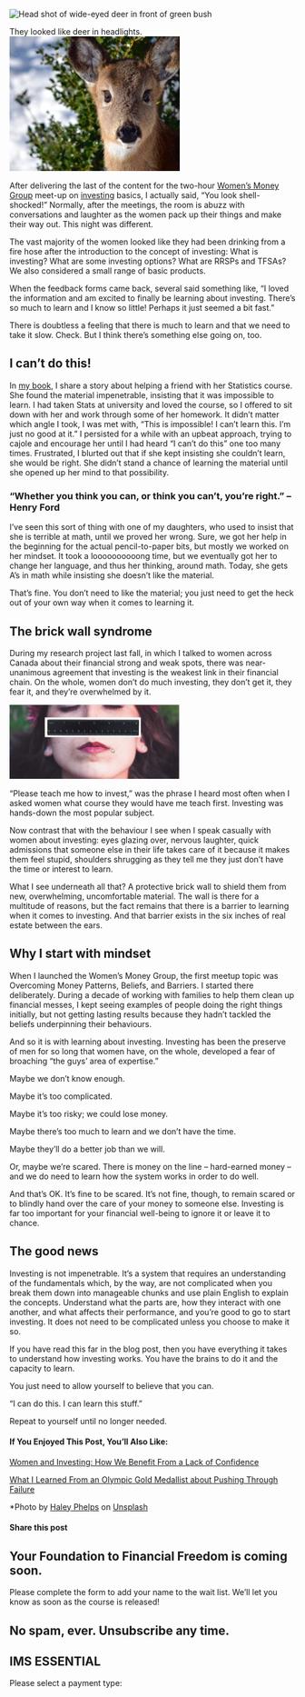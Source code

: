 ![Head shot of wide-eyed deer in front of green bush](https://yourfinanciallaunchpad.com/wp-content/uploads/elementor/thumbs/Deer-haley-phelps-60828-unsplash-qdc6cpthe1jg09nepcheyd0ymqwyqy89x64timb4aw.jpg "Deer haley-phelps-60828-unsplash")

They looked like deer in headlights.![Head shot of wide-eyed deer in front of green bush](attachments/Deer-haley-phelps-60828-unsplash-300x237.jpg)

After delivering the last of the content for the two-hour [Women’s Money Group](https://yflmainprod.wpengine.com/membership/) meet-up on [investing](https://www.eventbrite.ca/e/how-to-invest-and-grow-your-money-women-only-event-tickets-44569050229?aff=ehomecard) basics, I actually said, “You look shell-shocked!” Normally, after the meetings, the room is abuzz with conversations and laughter as the women pack up their things and make their way out. This night was different.

The vast majority of the women looked like they had been drinking from a fire hose after the introduction to the concept of investing: What is investing? What are some investing options? What are RRSPs and TFSAs? We also considered a small range of basic products.

When the feedback forms came back, several said something like, “I loved the information and am excited to finally be learning about investing. There’s so much to learn and I know so little! Perhaps it just seemed a bit fast.”

There is doubtless a feeling that there is much to learn and that we need to take it slow. Check. But I think there’s something else going on, too.

## I can’t do this!

In [my book](https://www.amazon.ca/Protect-Purse-Shared-Lessons-Women/dp/0995821801/ref=sr_1_1?ie=UTF8&qid=1531923823&sr=8-1&keywords=protect+your+purse), I share a story about helping a friend with her Statistics course. She found the material impenetrable, insisting that it was impossible to learn. I had taken Stats at university and loved the course, so I offered to sit down with her and work through some of her homework. It didn’t matter which angle I took, I was met with, “This is impossible! I can’t learn this. I’m just no good at it.” I persisted for a while with an upbeat approach, trying to cajole and encourage her until I had heard “I can’t do this” one too many times. Frustrated, I blurted out that if she kept insisting she couldn’t learn, she would be right. She didn’t stand a chance of learning the material until she opened up her mind to that possibility.

### “Whether you think you can, or think you can’t, you’re right.” – Henry Ford

I’ve seen this sort of thing with one of my daughters, who used to insist that she is terrible at math, until we proved her wrong. Sure, we got her help in the beginning for the actual pencil-to-paper bits, but mostly we worked on her mindset. It took a loooooooooong time, but we eventually got her to change her language, and thus her thinking, around math. Today, she gets A’s in math while insisting she doesn’t like the material.

That’s fine. You don’t need to like the material; you just need to get the heck out of your own way when it comes to learning it.

## The brick wall syndrome

During my research project last fall, in which I talked to women across Canada about their financial strong and weak spots, there was near-unanimous agreement that investing is the weakest link in their financial chain. On the whole, women don’t do much investing, they don’t get it, they fear it, and they’re overwhelmed by it.

![Women with eyes closed and super-imposed image of six inch ruler over her face between her ears](attachments/Six-inches-of-real-estate-between-ears-300x131.png)

“Please teach me how to invest,” was the phrase I heard most often when I asked women what course they would have me teach first. Investing was hands-down the most popular subject.

Now contrast that with the behaviour I see when I speak casually with women about investing: eyes glazing over, nervous laughter, quick admissions that someone else in their life takes care of it because it makes them feel stupid, shoulders shrugging as they tell me they just don’t have the time or interest to learn.

What I see underneath all that? A protective brick wall to shield them from new, overwhelming, uncomfortable material. The wall is there for a multitude of reasons, but the fact remains that there is a barrier to learning when it comes to investing. And that barrier exists in the six inches of real estate between the ears.

## Why I start with mindset

When I launched the Women’s Money Group, the first meetup topic was Overcoming Money Patterns, Beliefs, and Barriers. I started there deliberately. During a decade of working with families to help them clean up financial messes, I kept seeing examples of people doing the right things initially, but not getting lasting results because they hadn’t tackled the beliefs underpinning their behaviours.

And so it is with learning about investing. Investing has been the preserve of men for so long that women have, on the whole, developed a fear of broaching “the guys’ area of expertise.”

Maybe we don’t know enough.

Maybe it’s too complicated.

Maybe it’s too risky; we could lose money.

Maybe there’s too much to learn and we don’t have the time.

Maybe they’ll do a better job than we will.

Or, maybe we’re scared. There is money on the line – hard-earned money – and we do need to learn how the system works in order to do well.

And that’s OK. It’s fine to be scared. It’s not fine, though, to remain scared or to blindly hand over the care of your money to someone else. Investing is far too important for your financial well-being to ignore it or leave it to chance.

## The good news

Investing is not impenetrable. It’s a system that requires an understanding of the fundamentals which, by the way, are not complicated when you break them down into manageable chunks and use plain English to explain the concepts. Understand what the parts are, how they interact with one another, and what affects their performance, and you’re good to go to start investing. It does not need to be complicated unless you choose to make it so.

If you have read this far in the blog post, then you have everything it takes to understand how investing works. You have the brains to do it and the capacity to learn.

You just need to allow yourself to believe that you can.

“I can do this. I can learn this stuff.”

Repeat to yourself until no longer needed.

#### If You Enjoyed This Post, You’ll Also Like:

[Women and Investing: How We Benefit From a Lack of Confidence](https://yflmainprod.wpengine.com/2017/01/women-and-investing-how-we-benefit-from-a-lack-of-confidence/)

[What I Learned From an Olympic Gold Medallist about Pushing Through Failure](https://yflmainprod.wpengine.com/2014/12/what-i-learned-from-an-olympic-gold-medalist-about-pushing-through-failure/)

\*Photo by [Haley Phelps](https://unsplash.com/photos/kjKCX_w7z-M?utm_source=unsplash&utm_medium=referral&utm_content=creditCopyText) on [Unsplash](https://unsplash.com/?utm_source=unsplash&utm_medium=referral&utm_content=creditCopyText)

#### Share this post

## Your Foundation to Financial Freedom is coming soon.

Please complete the form to add your name to the wait list. We’ll let you know as soon as the course is released!

## No spam, ever. Unsubscribe any time.

## IMS ESSENTIAL

Please select a payment type: